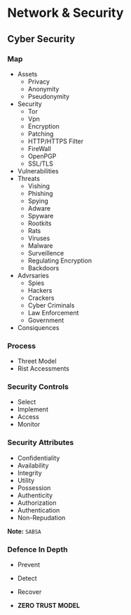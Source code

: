 # Network & Security

## Cyber Security

### Map

- Assets
    - Privacy
    - Anonymity
    - Pseudonymity
- Security
    - Tor
    - Vpn
    - Encryption
    - Patching
    - HTTP/HTTPS Filter
    - FireWall
    - OpenPGP
    - SSL/TLS
- Vulnerabilities
- Threats
    - Vishing
    - Phishing
    - Spying
    - Adware
    - Spyware
    - Rootkits
    - Rats
    - Viruses
    - Malware
    - Surveillence
    - Regulating Encryption
    - Backdoors
- Advrsaries
    - Spies
    - Hackers
    - Crackers
    - Cyber Criminals
    - Law Enforcement
    - Government
- Consiquences

### Process

- Threet Model
- Rist Accessments

### Security Controls

- Select
- Implement
- Access
- Monitor

### Security Attributes

- Confidentiality
- Availability
- Integrity
- Utility
- Possession
- Authenticity
- Authorization
- Authentication
- Non-Repudation

**Note:** `SABSA`

### Defence In Depth

- Prevent
- Detect
- Recover

- **ZERO TRUST MODEL**